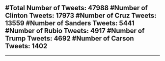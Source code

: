 #Total Number of Tweets: 47988 
#Number of Clinton Tweets: 17973
#Number of Cruz Tweets: 13559
#Number of Sanders Tweets: 5441
#Number of Rubio Tweets: 4917
#Number of Trump Tweets: 4692
#Number of Carson Tweets: 1402
---
---
